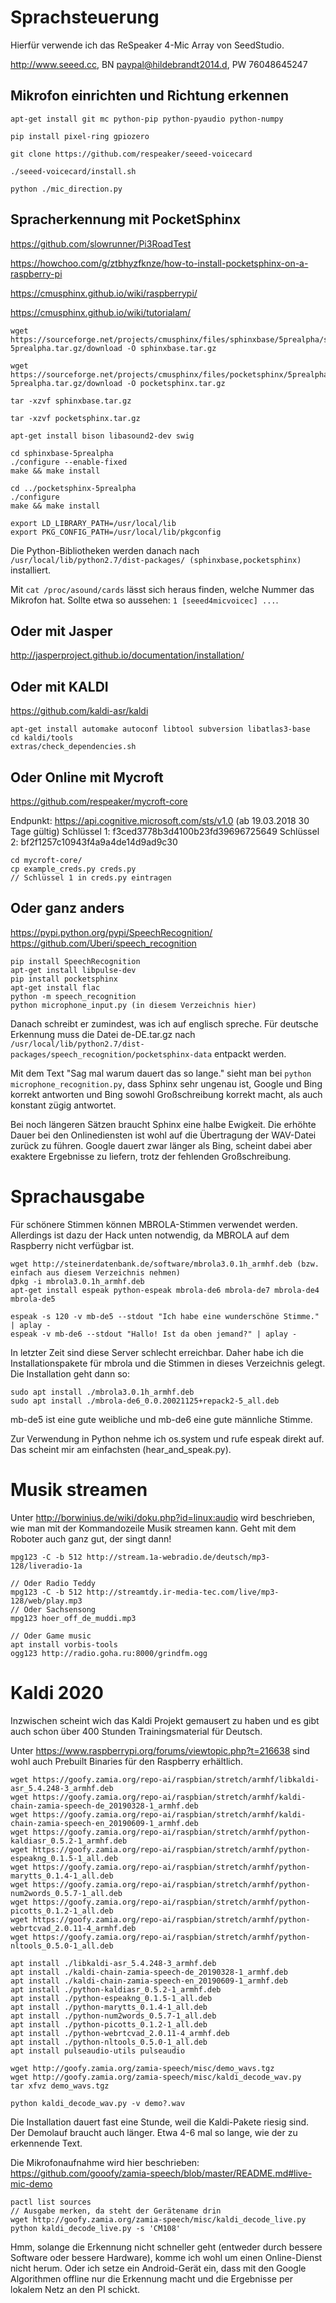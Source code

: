 # Sprachsteuerung

Hierfür verwende ich das ReSpeaker 4-Mic Array von SeedStudio.

http://www.seeed.cc, BN paypal@hildebrandt2014.d, PW 76048645247

## Mikrofon einrichten und Richtung erkennen

```
apt-get install git mc python-pip python-pyaudio python-numpy

pip install pixel-ring gpiozero

git clone https://github.com/respeaker/seeed-voicecard

./seeed-voicecard/install.sh

python ./mic_direction.py
```

## Spracherkennung mit PocketSphinx

https://github.com/slowrunner/Pi3RoadTest

https://howchoo.com/g/ztbhyzfknze/how-to-install-pocketsphinx-on-a-raspberry-pi

https://cmusphinx.github.io/wiki/raspberrypi/

https://cmusphinx.github.io/wiki/tutorialam/

```
wget https://sourceforge.net/projects/cmusphinx/files/sphinxbase/5prealpha/sphinxbase-5prealpha.tar.gz/download -O sphinxbase.tar.gz

wget https://sourceforge.net/projects/cmusphinx/files/pocketsphinx/5prealpha/pocketsphinx-5prealpha.tar.gz/download -O pocketsphinx.tar.gz

tar -xzvf sphinxbase.tar.gz

tar -xzvf pocketsphinx.tar.gz

apt-get install bison libasound2-dev swig

cd sphinxbase-5prealpha
./configure --enable-fixed
make && make install

cd ../pocketsphinx-5prealpha
./configure
make && make install

export LD_LIBRARY_PATH=/usr/local/lib 
export PKG_CONFIG_PATH=/usr/local/lib/pkgconfig
```

Die Python-Bibliotheken werden danach nach ```/usr/local/lib/python2.7/dist-packages/ (sphinxbase,pocketsphinx)``` installiert.

Mit ```cat /proc/asound/cards``` lässt sich heraus finden, welche Nummer das Mikrofon hat. Sollte etwa so aussehen: ```1 [seeed4micvoicec] ...```.


## Oder mit Jasper

http://jasperproject.github.io/documentation/installation/


## Oder mit KALDI

https://github.com/kaldi-asr/kaldi

```
apt-get install automake autoconf libtool subversion libatlas3-base
cd kaldi/tools
extras/check_dependencies.sh

```

## Oder Online mit Mycroft

https://github.com/respeaker/mycroft-core

Endpunkt: https://api.cognitive.microsoft.com/sts/v1.0 (ab 19.03.2018 30 Tage gültig)
Schlüssel 1: f3ced3778b3d4100b23fd39696725649
Schlüssel 2: bf2f1257c10943f4a9a4de14d9ad9c30

```
cd mycroft-core/
cp example_creds.py creds.py
// Schlüssel 1 in creds.py eintragen
```

## Oder ganz anders

https://pypi.python.org/pypi/SpeechRecognition/
https://github.com/Uberi/speech_recognition

```
pip install SpeechRecognition
apt-get install libpulse-dev
pip install pocketsphinx
apt-get install flac
python -m speech_recognition
python microphone_input.py (in diesem Verzeichnis hier)
```

Danach schreibt er zumindest, was ich auf englisch spreche.
Für deutsche Erkennung muss die Datei de-DE.tar.gz nach ```/usr/local/lib/python2.7/dist-packages/speech_recognition/pocketsphinx-data``` entpackt werden.

Mit dem Text "Sag mal warum dauert das so lange." sieht man bei ```python microphone_recognition.py```, dass Sphinx sehr ungenau ist, Google und Bing korrekt antworten und Bing sowohl Großschreibung korrekt macht, als auch konstant zügig antwortet.

Bei noch längeren Sätzen braucht Sphinx eine halbe Ewigkeit. Die erhöhte Dauer bei den Onlinediensten ist wohl auf die Übertragung der WAV-Datei zurück zu führen. Google dauert zwar länger als Bing, scheint dabei aber exaktere Ergebnisse zu liefern, trotz der fehlenden Großschreibung.

# Sprachausgabe

Für schönere Stimmen können MBROLA-Stimmen verwendet werden. Allerdings ist dazu der Hack unten notwendig, da MBROLA auf dem Raspberry nicht verfügbar ist.

```
wget http://steinerdatenbank.de/software/mbrola3.0.1h_armhf.deb (bzw. einfach aus diesem Verzeichnis nehmen)
dpkg -i mbrola3.0.1h_armhf.deb
apt-get install espeak python-espeak mbrola-de6 mbrola-de7 mbrola-de4 mbrola-de5

espeak -s 120 -v mb-de5 --stdout "Ich habe eine wunderschöne Stimme." | aplay -
espeak -v mb-de6 --stdout "Hallo! Ist da oben jemand?" | aplay -
```

In letzter Zeit sind diese Server schlecht erreichbar. Daher habe ich die Installationspakete für mbrola und die Stimmen in dieses Verzeichnis gelegt. Die Installation geht dann so:

```
sudo apt install ./mbrola3.0.1h_armhf.deb
sudo apt install ./mbrola-de6_0.0.20021125+repack2-5_all.deb
```

mb-de5 ist eine gute weibliche und mb-de6 eine gute männliche Stimme.

Zur Verwendung in Python nehme ich os.system und rufe espeak direkt auf. Das scheint mir am einfachsten (hear_and_speak.py).

# Musik streamen

Unter http://borwinius.de/wiki/doku.php?id=linux:audio wird beschrieben, wie man mit der Kommandozeile Musik streamen kann. Geht mit dem Roboter auch ganz gut, der singt dann!

```
mpg123 -C -b 512 http://stream.1a-webradio.de/deutsch/mp3-128/liveradio-1a

// Oder Radio Teddy
mpg123 -C -b 512 http://streamtdy.ir-media-tec.com/live/mp3-128/web/play.mp3
// Oder Sachsensong
mpg123 hoer_off_de_muddi.mp3

// Oder Game music
apt install vorbis-tools
ogg123 http://radio.goha.ru:8000/grindfm.ogg
```

# Kaldi 2020

Inzwischen scheint wich das Kaldi Projekt gemausert zu haben und es gibt auch schon über 400 Stunden Trainingsmaterial für Deutsch.

Unter https://www.raspberrypi.org/forums/viewtopic.php?t=216638 sind wohl auch Prebuilt Binaries für den Raspberry erhältlich.

```
wget https://goofy.zamia.org/repo-ai/raspbian/stretch/armhf/libkaldi-asr_5.4.248-3_armhf.deb
wget https://goofy.zamia.org/repo-ai/raspbian/stretch/armhf/kaldi-chain-zamia-speech-de_20190328-1_armhf.deb
wget https://goofy.zamia.org/repo-ai/raspbian/stretch/armhf/kaldi-chain-zamia-speech-en_20190609-1_armhf.deb
wget https://goofy.zamia.org/repo-ai/raspbian/stretch/armhf/python-kaldiasr_0.5.2-1_armhf.deb
wget https://goofy.zamia.org/repo-ai/raspbian/stretch/armhf/python-espeakng_0.1.5-1_all.deb
wget https://goofy.zamia.org/repo-ai/raspbian/stretch/armhf/python-marytts_0.1.4-1_all.deb
wget https://goofy.zamia.org/repo-ai/raspbian/stretch/armhf/python-num2words_0.5.7-1_all.deb
wget https://goofy.zamia.org/repo-ai/raspbian/stretch/armhf/python-picotts_0.1.2-1_all.deb
wget https://goofy.zamia.org/repo-ai/raspbian/stretch/armhf/python-webrtcvad_2.0.11-4_armhf.deb
wget https://goofy.zamia.org/repo-ai/raspbian/stretch/armhf/python-nltools_0.5.0-1_all.deb

apt install ./libkaldi-asr_5.4.248-3_armhf.deb
apt install ./kaldi-chain-zamia-speech-de_20190328-1_armhf.deb
apt install ./kaldi-chain-zamia-speech-en_20190609-1_armhf.deb
apt install ./python-kaldiasr_0.5.2-1_armhf.deb
apt install ./python-espeakng_0.1.5-1_all.deb
apt install ./python-marytts_0.1.4-1_all.deb
apt install ./python-num2words_0.5.7-1_all.deb
apt install ./python-picotts_0.1.2-1_all.deb
apt install ./python-webrtcvad_2.0.11-4_armhf.deb
apt install ./python-nltools_0.5.0-1_all.deb
apt install pulseaudio-utils pulseaudio

wget http://goofy.zamia.org/zamia-speech/misc/demo_wavs.tgz
wget http://goofy.zamia.org/zamia-speech/misc/kaldi_decode_wav.py
tar xfvz demo_wavs.tgz

python kaldi_decode_wav.py -v demo?.wav
```

Die Installation dauert fast eine Stunde, weil die Kaldi-Pakete riesig sind.
Der Demolauf braucht auch länger. Etwa 4-6 mal so lange, wie der zu erkennende Text.

Die Mikrofonaufnahme wird hier beschrieben: https://github.com/gooofy/zamia-speech/blob/master/README.md#live-mic-demo

```
pactl list sources
// Ausgabe merken, da steht der Gerätename drin
wget http://goofy.zamia.org/zamia-speech/misc/kaldi_decode_live.py
python kaldi_decode_live.py -s 'CM108'
```

Hmm, solange die Erkennung nicht schneller geht (entweder durch bessere Software oder bessere Hardware), komme ich wohl um einen Online-Dienst nicht herum.
Oder ich setze ein Android-Gerät ein, dass mit den Google Algorithmen offline nur die Erkennung macht und die Ergebnisse per lokalem Netz an den PI schickt.
